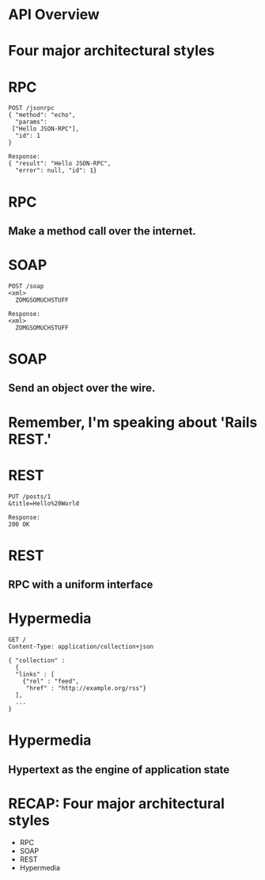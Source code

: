 <!SLIDE api-overview>

# API Overview

<!SLIDE three-styles>

# Four major architectural styles

<!SLIDE style-rpc>

# RPC

    POST /jsonrpc
    { "method": "echo",
      "params": 
     ["Hello JSON-RPC"],
      "id": 1
    }

    Response:
    { "result": "Hello JSON-RPC",
      "error": null, "id": 1}

<!SLIDE style-rpc-philosophy>

# RPC

## Make a method call over the internet.

<!SLIDE style-soap>

# SOAP
    POST /soap
    <xml>
      ZOMGSOMUCHSTUFF

    Response: 
    <xml>
      ZOMGSOMUCHSTUFF

<!SLIDE style-soap-philosophy>

# SOAP

## Send an object over the wire.

<!SLIDE rest-disclaimer>

# Remember, I'm speaking about 'Rails REST.'

<!SLIDE style-rest>

# REST

    PUT /posts/1
    &title=Hello%20World

    Response:
    200 OK

<!SLIDE style-rest-philosophy>

# REST

## RPC with a uniform interface

<!SLIDE style-hypermedia>

# Hypermedia

    GET /
    Content-Type: application/collection+json

    { "collection" :
      {
      "links" : [
        {"rel" : "feed",
         "href" : "http://example.org/rss"}
      ],
      ...
    }


<!SLIDE style-hypermedia-philosophy>

# Hypermedia

## Hypertext as the engine of application state

<!SLIDE three-styles>

# RECAP: Four major architectural styles

* RPC
* SOAP
* REST
* Hypermedia
